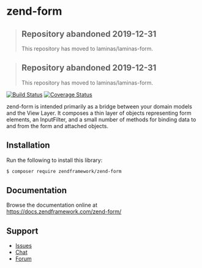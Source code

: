 # zend-form

> ## Repository abandoned 2019-12-31
>
> This repository has moved to laminas/laminas-form.

> ## Repository abandoned 2019-12-31
>
> This repository has moved to laminas/laminas-form.

[![Build Status](https://secure.travis-ci.org/zendframework/zend-form.svg?branch=master)](https://secure.travis-ci.org/zendframework/zend-form)
[![Coverage Status](https://coveralls.io/repos/github/zendframework/zend-form/badge.svg?branch=master)](https://coveralls.io/github/zendframework/zend-form?branch=master)

zend-form is intended primarily as a bridge between your domain models and
the View Layer. It composes a thin layer of objects representing form elements,
an InputFilter, and a small number of methods for binding data to and from the
form and attached objects.

## Installation

Run the following to install this library:

```bash
$ composer require zendframework/zend-form
```

## Documentation

Browse the documentation online at https://docs.zendframework.com/zend-form/

## Support

* [Issues](https://github.com/zendframework/zend-form/issues/)
* [Chat](https://zendframework-slack.herokuapp.com/)
* [Forum](https://discourse.zendframework.com/)